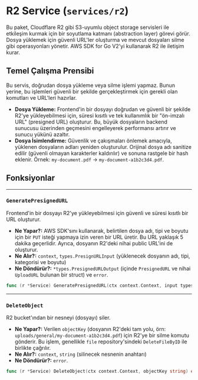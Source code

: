 # R2 Service (`services/r2`)

Bu paket, Cloudflare R2 gibi S3-uyumlu object storage servisleri ile etkileşim kurmak için bir soyutlama katmanı (abstraction layer) görevi görür. Dosya yüklemek için güvenli URL'ler oluşturma ve mevcut dosyaları silme gibi operasyonları yönetir. AWS SDK for Go V2'yi kullanarak R2 ile iletişim kurar.

## Temel Çalışma Prensibi

Bu servis, doğrudan dosya yükleme veya silme işlemi yapmaz. Bunun yerine, bu işlemleri güvenli bir şekilde gerçekleştirmek için gerekli olan komutları ve URL'leri hazırlar.

-   **Dosya Yükleme:** Frontend'in bir dosyayı doğrudan ve güvenli bir şekilde R2'ye yükleyebilmesi için, süresi kısıtlı ve tek kullanımlık bir "ön-imzalı URL" (presigned URL) oluşturur. Bu, büyük dosyaların backend sunucusu üzerinden geçmesini engelleyerek performansı artırır ve sunucu yükünü azaltır.
-   **Dosya İsimlendirme:** Güvenlik ve çakışmaları önlemek amacıyla, yüklenen dosyaların adları yeniden oluşturulur. Orijinal dosya adı sanitize edilir (güvenli olmayan karakterler kaldırılır) ve sonuna rastgele bir hash eklenir. Örnek: `my-document.pdf` -> `my-document-a1b2c3d4.pdf`.

## Fonksiyonlar

---

### `GeneratePresignedURL`

Frontend'in bir dosyayı R2'ye yükleyebilmesi için güvenli ve süresi kısıtlı bir URL oluşturur.

-   **Ne Yapar?:** AWS SDK'sını kullanarak, belirtilen dosya adı, tipi ve boyutu için bir `PUT` isteği yapmaya izin veren bir URL üretir. Bu URL yaklaşık 5 dakika geçerlidir. Ayrıca, dosyanın R2'deki nihai public URL'ini de oluşturur.
-   **Ne Alır?:** `context`, `types.PresignURLInput` (yüklenecek dosyanın adı, tipi, kategorisi ve boyutu)
-   **Ne Döndürür?:** `*types.PresignedURLOutput` (içinde `PresignedURL` ve nihai `UploadURL` bulunan bir struct) ve `error`.

```go
func (r *Service) GeneratePresignedURL(ctx context.Context, input types.PresignURLInput) (*types.PresignedURLOutput, error)
```

---

### `DeleteObject`

R2 bucket'ından bir nesneyi (dosyayı) siler.

-   **Ne Yapar?:** Verilen `objectKey` (dosyanın R2'deki tam yolu, örn: `uploads/general/my-document-a1b2c3d4.pdf`) için R2'ye bir silme komutu gönderir. Bu işlem, genellikle `file` repository'sindeki `DeleteFileByID` ile birlikte çağrılır.
-   **Ne Alır?:** `context`, `string` (silinecek nesnenin anahtarı)
-   **Ne Döndürür?:** `error`.

```go
func (r *Service) DeleteObject(ctx context.Context, objectKey string) error
```
